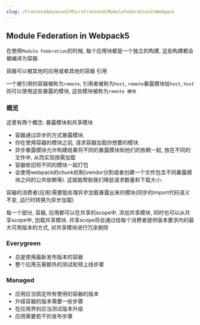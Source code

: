 ```yaml
---
slug: /FrontendAdvanced/MicroFrontend/ModuleFederationInWebpack
---
```


## Module Federation in Webpack5

在使用`Module Federation`的时候, 每个应用块都是一个独立的构建, 这些构建都会被编译为容器.

容器可以被其他的应用或者其他的容器 引用

一个被引用的容器被称为`remote`, 引用者被称为`host`, `remote`暴露模块给`host`, `host`则可以使用这些暴露的模块, 这些模块被称为`remote 模块`

### 概览


这里有两个概念: 暴露模块和共享模块

- 容器通过异步的方式暴露模块. 
- 你在使用容器的模块之前, 请求容器加载你想要的模块.
- 异步暴露模块允许构建结果将不同的暴露模块和他们的依赖一起, 放在不同的文件中, 从而实现按需加载
- 容器依旧将不同的模块一起打包
- 会使用webpack的chunk机制(vendor分割或者创建一个文件包含不同暴露模块之间的公共依赖等). 这就能帮助我们降低请求数量和下载大小. 

容器的消费者(应用)需要能处理异步加载暴露出来的模块(同步的import代码语义不变, 运行时转换为异步加载)

每一个部分, 容器, 应用都可以在共享的scope中, 添加共享模块, 同时也可以从共享scope中, 加载共享模块. 共享scope将会通过给每个消费者提供版本要求内的最大可用版本的方式, 对共享模块进行冗余剔除

### Everygreen

- 总是使用最新发布版本的容器
- 整个应用无需额外的测试和预上线步骤

### Managed

- 应用应当锁定所有使用的容器的版本
- 升级容器的版本需要一些步骤
- 在应用界别应当测试版本升级
- 应用需要若干的发布步骤

